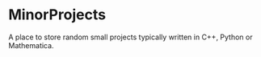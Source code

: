 # MinorProjects
A place to store random small projects typically written in C++, Python or Mathematica.
